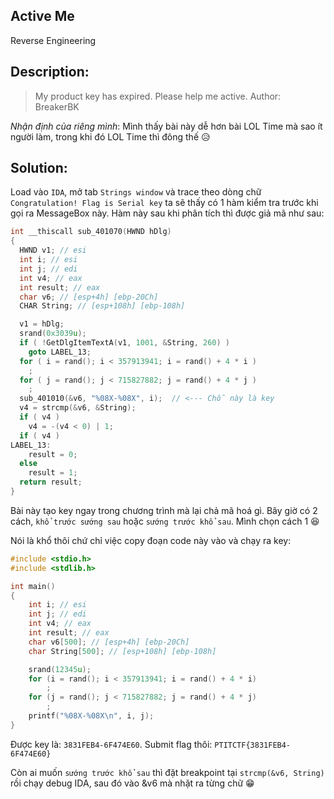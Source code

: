 **Active Me**
---
Reverse Engineering

Description:
---
> My product key has expired. Please help me active. Author: BreakerBK

*Nhận định của riêng mình*:
Mình thấy bài này dễ hơn bài LOL Time mà sao ít người làm, trong khi đó LOL Time thì đông thế :disappointed_relieved:

Solution:
---

Load vào `IDA`, mở tab `Strings window` và trace theo dòng chữ `Congratulation! Flag is Serial key` ta sẽ thấy có 1 hàm kiểm tra trước khi 
gọi ra MessageBox này. Hàm này sau khi phân tích thì được giả mã như sau:
```C
int __thiscall sub_401070(HWND hDlg)
{
  HWND v1; // esi
  int i; // esi
  int j; // edi
  int v4; // eax
  int result; // eax
  char v6; // [esp+4h] [ebp-20Ch]
  CHAR String; // [esp+108h] [ebp-108h]

  v1 = hDlg;
  srand(0x3039u);
  if ( !GetDlgItemTextA(v1, 1001, &String, 260) )
    goto LABEL_13;
  for ( i = rand(); i < 357913941; i = rand() + 4 * i )
    ;
  for ( j = rand(); j < 715827882; j = rand() + 4 * j )
    ;
  sub_401010(&v6, "%08X-%08X", i);  // <--- Chỗ này là key
  v4 = strcmp(&v6, &String);
  if ( v4 )
    v4 = -(v4 < 0) | 1;
  if ( v4 )
LABEL_13:
    result = 0;
  else
    result = 1;
  return result;
}
```
Bài này tạo key ngay trong chương trình mà lại chả mã hoá gì. Bây giờ có 2 cách, `khổ trước sướng sau` hoặc `sướng trước khổ sau`.
Mình chọn cách 1 :satisfied: 

Nói là khổ thôi chứ chỉ việc copy đoạn code này vào và chạy ra key:
```C
#include <stdio.h>
#include <stdlib.h>

int main()
{
	int i; // esi
	int j; // edi
	int v4; // eax
	int result; // eax
	char v6[500]; // [esp+4h] [ebp-20Ch]
	char String[500]; // [esp+108h] [ebp-108h]

	srand(12345u);
	for (i = rand(); i < 357913941; i = rand() + 4 * i)
		;
	for (j = rand(); j < 715827882; j = rand() + 4 * j)
		;
	printf("%08X-%08X\n", i, j);
}
```
Được key là: `3831FEB4-6F474E60`. Submit flag thôi: `PTITCTF{3831FEB4-6F474E60}`

Còn ai muốn `sướng trước khổ sau` thì đặt breakpoint tại `strcmp(&v6, String)` rồi chạy debug IDA, sau đó vào &v6 mà nhặt ra từng chữ :grin:
